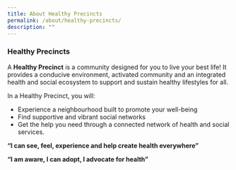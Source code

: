 ```yaml
---
title: About Healthy Precincts
permalink: /about/healthy-precincts/
description: ""
---
```

### **Healthy Precincts**

A **Healthy Precinct** is a community designed for you to live your best life! It provides a conducive environment, activated community and an integrated health and social ecosystem to support and sustain healthy lifestyles for all.

In a Healthy Precinct, you will:
* Experience a neighbourhood built to promote your well-being
* Find supportive and vibrant social networks
* Get the help you need through a connected network of health and social services.

**“I can see, feel, experience and help create health everywhere”**

**“I am aware, I can adopt, I advocate for health”**
